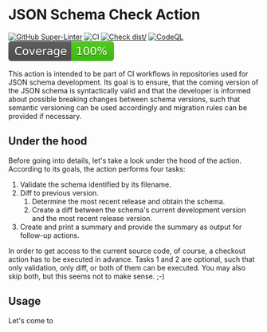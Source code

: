 # JSON Schema Check Action

[![GitHub Super-Linter](https://github.com/actions/typescript-action/actions/workflows/linter.yml/badge.svg)](https://github.com/super-linter/super-linter)
![CI](https://github.com/actions/typescript-action/actions/workflows/ci.yml/badge.svg)
[![Check dist/](https://github.com/actions/typescript-action/actions/workflows/check-dist.yml/badge.svg)](https://github.com/actions/typescript-action/actions/workflows/check-dist.yml)
[![CodeQL](https://github.com/actions/typescript-action/actions/workflows/codeql-analysis.yml/badge.svg)](https://github.com/actions/typescript-action/actions/workflows/codeql-analysis.yml)
[![Coverage](./badges/coverage.svg)](./badges/coverage.svg)

This action is intended to be part of CI workflows in repositories used for JSON
schema development. Its goal is to ensure, that the coming version of the JSON
schema is syntactically valid and that the developer is informed about possible
breaking changes between schema versions, such that semantic versioning can be
used accordingly and migration rules can be provided if necessary.

## Under the hood

Before going into details, let's take a look under the hood of the action.
According to its goals, the action performs four tasks:

1. Validate the schema identified by its filename.
2. Diff to previous version.
   1. Determine the most recent release and obtain the schema.
   2. Create a diff between the schema's current development version and the
      most recent release version.
3. Create and print a summary and provide the summary as output for follow-up
   actions.

In order to get access to the current source code, of course, a checkout action
has to be executed in advance. Tasks 1 and 2 are optional, such that only
validation, only diff, or both of them can be executed. You may also skip both,
but this seems not to make sense. ;-)

## Usage

Let's come to
